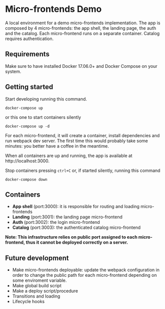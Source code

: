 # Micro-frontends Demo

A local environment for a demo micro-frontends implementation. The app is composed by 4 micro-frontends: the app shell, the landing page, the auth and the catalog. Each micro-frontend runs on a separate container. Catalog requires authentication.

## Requirements

Make sure to have installed Docker 17.06.0+ and Docker Compose on your system.

## Getting started

Start developing running this command.

```shell
docker-compose up
```

or this one to start containers silently

```shell
docker-compose up -d
```

For each micro-frontend, it will create a container, install dependencies and run webpack dev server. The first time this would probably take some minutes: you better have a coffee in the meantime.

When all containers are up and running, the app is available at http://localhost:3000.

Stop containers pressing `ctrl+C` or, if started silently, running this command

```shell
docker-compose down
```

## Containers

- **App shell** (port:3000): it is responsible for routing and loading micro-frontends
- **Landing** (port:3001): the landing page micro-frontend
- **Auth** (port:3002): the login micro-frontend
- **Catalog** (port:3003): the authenticated catalog micro-frontend

**Note: This infrastructure relies on public port assigned to each micro-frontend, thus it cannot be deployed correctly on a server.**

## Future development

- Make micro-frontends deployable: update the webpack configuration in order to change the public path for each micro-frontend depending on some enviroment variable.
- Make global build script
- Make a deploy script/procedure
- Transitions and loading
- Lifecycle hooks

